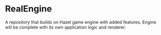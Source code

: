 # RealEngine
A repository that builds on Hazel game engine with added features. Engine will be complete with its own application logic and renderer.
